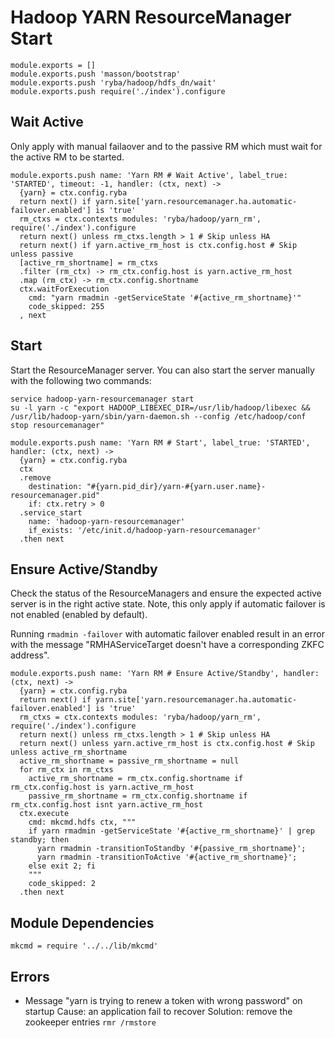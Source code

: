 
# Hadoop YARN ResourceManager Start

    module.exports = []
    module.exports.push 'masson/bootstrap'
    module.exports.push 'ryba/hadoop/hdfs_dn/wait'
    module.exports.push require('./index').configure

## Wait Active

Only apply with manual failaover and to the passive RM which must wait for the
active RM to be started.

    module.exports.push name: 'Yarn RM # Wait Active', label_true: 'STARTED', timeout: -1, handler: (ctx, next) ->
      {yarn} = ctx.config.ryba
      return next() if yarn.site['yarn.resourcemanager.ha.automatic-failover.enabled'] is 'true'
      rm_ctxs = ctx.contexts modules: 'ryba/hadoop/yarn_rm', require('./index').configure
      return next() unless rm_ctxs.length > 1 # Skip unless HA
      return next() if yarn.active_rm_host is ctx.config.host # Skip unless passive
      [active_rm_shortname] = rm_ctxs
      .filter (rm_ctx) -> rm_ctx.config.host is yarn.active_rm_host
      .map (rm_ctx) -> rm_ctx.config.shortname
      ctx.waitForExecution
        cmd: "yarn rmadmin -getServiceState '#{active_rm_shortname}'"
        code_skipped: 255
      , next

## Start

Start the ResourceManager server. You can also start the server manually with the
following two commands:

```
service hadoop-yarn-resourcemanager start
su -l yarn -c "export HADOOP_LIBEXEC_DIR=/usr/lib/hadoop/libexec && /usr/lib/hadoop-yarn/sbin/yarn-daemon.sh --config /etc/hadoop/conf stop resourcemanager"
```

    module.exports.push name: 'Yarn RM # Start', label_true: 'STARTED', handler: (ctx, next) ->
      {yarn} = ctx.config.ryba
      ctx
      .remove
        destination: "#{yarn.pid_dir}/yarn-#{yarn.user.name}-resourcemanager.pid"
        if: ctx.retry > 0
      .service_start
        name: 'hadoop-yarn-resourcemanager'
        if_exists: '/etc/init.d/hadoop-yarn-resourcemanager'
      .then next

## Ensure Active/Standby

Check the status of the ResourceManagers and ensure the expected active server
is in the right active state. Note, this only apply if automatic failover is
not enabled (enabled by default).

Running `rmadmin -failover` with automatic failover enabled result in an error
with the message "RMHAServiceTarget doesn't have a corresponding ZKFC address".

    module.exports.push name: 'Yarn RM # Ensure Active/Standby', handler: (ctx, next) ->
      {yarn} = ctx.config.ryba
      return next() if yarn.site['yarn.resourcemanager.ha.automatic-failover.enabled'] is 'true'
      rm_ctxs = ctx.contexts modules: 'ryba/hadoop/yarn_rm', require('./index').configure
      return next() unless rm_ctxs.length > 1 # Skip unless HA
      return next() unless yarn.active_rm_host is ctx.config.host # Skip unless active_rm_shortname
      active_rm_shortname = passive_rm_shortname = null
      for rm_ctx in rm_ctxs
        active_rm_shortname = rm_ctx.config.shortname if rm_ctx.config.host is yarn.active_rm_host
        passive_rm_shortname = rm_ctx.config.shortname if rm_ctx.config.host isnt yarn.active_rm_host
      ctx.execute
        cmd: mkcmd.hdfs ctx, """
        if yarn rmadmin -getServiceState '#{active_rm_shortname}' | grep standby; then
          yarn rmadmin -transitionToStandby '#{passive_rm_shortname}';
          yarn rmadmin -transitionToActive '#{active_rm_shortname}';
        else exit 2; fi
        """
        code_skipped: 2
      .then next

## Module Dependencies

    mkcmd = require '../../lib/mkcmd'

## Errors

*   Message "yarn is trying to renew a token with wrong password"  on startup
    Cause: an application fail to recover
    Solution: remove the zookeeper entries `rmr /rmstore`

